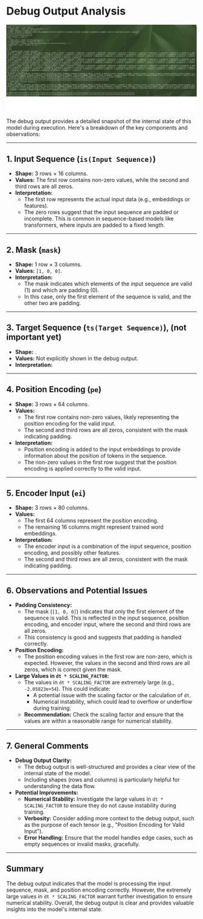 # Debug Output Analysis

![Screen shot of debug information of progress so far](https://github.com/KHAAdotPK/Transformer-Encoder-Decoder/blob/main/Documents/out-put-so-far.png)

The debug output provides a detailed snapshot of the internal state of this model during execution. Here's a breakdown of the key components and observations:

---

## **1. Input Sequence (`is(Input Sequence)`)**
   - **Shape:** 3 rows × 16 columns.
   - **Values:** The first row contains non-zero values, while the second and third rows are all zeros.
   - **Interpretation:**
     - The first row represents the actual input data (e.g., embeddings or features).
     - The zero rows suggest that the input sequence are padded or incomplete. This is common in sequence-based models like transformers, where inputs are padded to a fixed length.

---

## **2. Mask (`mask`)**
   - **Shape:** 1 row × 3 columns.
   - **Values:** `[1, 0, 0]`.
   - **Interpretation:**
     - The mask indicates which elements of the input sequence are valid (1) and which are padding (0).
     - In this case, only the first element of the sequence is valid, and the other two are padding.

---
## **3. Target Sequence (`ts(Target Sequence)`), (not important yet)**
   - **Shape:** .
   - **Values:** Not explicitly shown in the debug output.
   - **Interpretation:**

---

## **4. Position Encoding (`pe`)**
   - **Shape:** 3 rows × 64 columns.
   - **Values:**
     - The first row contains non-zero values, likely representing the position encoding for the valid input.
     - The second and third rows are all zeros, consistent with the mask indicating padding.
   - **Interpretation:**
     - Position encoding is added to the input embeddings to provide information about the position of tokens in the sequence.
     - The non-zero values in the first row suggest that the position encoding is applied correctly to the valid input.

---

## **5. Encoder Input (`ei`)**
   - **Shape:** 3 rows × 80 columns.
   - **Values:**
     - The first 64 columns represent the position encoding.
     - The remaining 16 columns might represent trained word embeddings.
   - **Interpretation:**
     - The encoder input is a combination of the input sequence, position encoding, and possibly other features.
     - The second and third rows are all zeros, consistent with the mask indicating padding.

---

## **6. Observations and Potential Issues**
   - **Padding Consistency:**
     - The mask (`[1, 0, 0]`) indicates that only the first element of the sequence is valid. This is reflected in the input sequence, position encoding, and encoder input, where the second and third rows are all zeros.
     - This consistency is good and suggests that padding is handled correctly.
   - **Position Encoding:**
     - The position encoding values in the first row are non-zero, which is expected. However, the values in the second and third rows are all zeros, which is correct given the mask.
   - **Large Values in `dt * SCALING_FACTOR`:**
     - The values in `dt * SCALING_FACTOR` are extremely large (e.g., `-2.05823e+54`). This could indicate:
       - A potential issue with the scaling factor or the calculation of `dt`.
       - Numerical instability, which could lead to overflow or underflow during training.
     - **Recommendation:** Check the scaling factor and ensure that the values are within a reasonable range for numerical stability.

---

## **7. General Comments**
   - **Debug Output Clarity:**
     - The debug output is well-structured and provides a clear view of the internal state of the model.
     - Including shapes (rows and columns) is particularly helpful for understanding the data flow.
   - **Potential Improvements:**
     - **Numerical Stability:** Investigate the large values in `dt * SCALING_FACTOR` to ensure they do not cause instability during training.
     - **Verbosity:** Consider adding more context to the debug output, such as the purpose of each tensor (e.g., "Position Encoding for Valid Input").
     - **Error Handling:** Ensure that the model handles edge cases, such as empty sequences or invalid masks, gracefully.

---

## **Summary**
The debug output indicates that the model is processing the input sequence, mask, and position encoding correctly. However, the extremely large values in `dt * SCALING_FACTOR` warrant further investigation to ensure numerical stability. Overall, the debug output is clear and provides valuable insights into the model's internal state.